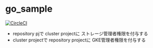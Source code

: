 # go_sample

[![CircleCI](https://circleci.com/gh/z-ohnami/go_sample.svg?style=svg)](https://circleci.com/gh/z-ohnami/go_sample)

* repository pjで cluster projectに ストレージ管理者権限を付与する 
* cluster projectで repository projectに GKE管理者権限を付与する
